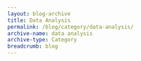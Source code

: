 ```yaml
---
layout: blog-archive
title: Data Analysis
permalink: /blog/category/data-analysis/
archive-name: data analysis
archive-type: Category
breadcrumb: blog
---
```

